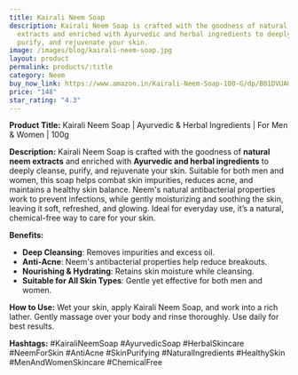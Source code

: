 ```yaml
---
title: Kairali Neem Soap
description: Kairali Neem Soap is crafted with the goodness of natural neem
  extracts and enriched with Ayurvedic and herbal ingredients to deeply cleanse,
  purify, and rejuvenate your skin.
image: /images/blog/kairali-neem-soap.jpg
layout: product
permalink: products/:title
category: Neem
buy_now_link: https://www.amazon.in/Kairali-Neem-Soap-100-G/dp/B01DVUAQE0/ref=sr_1_41?crid=1U65A0ZJY2B5Y&tag=m0150-21
price: "148"
star_rating: "4.3"
---
```

**Product Title:** Kairali Neem Soap | Ayurvedic & Herbal Ingredients | For Men & Women | 100g

**Description:**
Kairali Neem Soap is crafted with the goodness of **natural neem extracts** and enriched with **Ayurvedic and herbal ingredients** to deeply cleanse, purify, and rejuvenate your skin. Suitable for both men and women, this soap helps combat skin impurities, reduces acne, and maintains a healthy skin balance. Neem's natural antibacterial properties work to prevent infections, while gently moisturizing and soothing the skin, leaving it soft, refreshed, and glowing. Ideal for everyday use, it’s a natural, chemical-free way to care for your skin.

**Benefits:**
- **Deep Cleansing**: Removes impurities and excess oil.
- **Anti-Acne**: Neem's antibacterial properties help reduce breakouts.
- **Nourishing & Hydrating**: Retains skin moisture while cleansing.
- **Suitable for All Skin Types**: Gentle yet effective for both men and women.

**How to Use:**
Wet your skin, apply Kairali Neem Soap, and work into a rich lather. Gently massage over your body and rinse thoroughly. Use daily for best results.

**Hashtags:**
#KairaliNeemSoap #AyurvedicSoap #HerbalSkincare #NeemForSkin #AntiAcne #SkinPurifying #NaturalIngredients #HealthySkin #MenAndWomenSkincare #ChemicalFree
